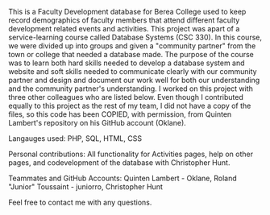 This is a Faculty Development database for Berea College used to keep record demographics of faculty members that 
attend different faculty development related events and activities. This project was apart of a service-learning
course called Database Systems (CSC 330). In this course, we were divided up into groups and given a "community
partner" from the town or college that needed a database made. The purpose of the course was to learn both hard skills
needed to develop a database system and website and soft skills needed to communicate clearly with our community partner
and design and document our work well for both our understanding and the community partner's understanding. I worked
on this project with three other colleagues who are listed below. Even though I contributed equally to this project as
the rest of my team, I did not have a copy of the files, so this code has been COPIED, with permission, from Quinten
Lambert's repository on his GitHub account (Oklane). 

Langauges used: PHP, SQL, HTML, CSS

Personal contributions: All functionality for Activities pages, help on other pages, and codevelopment of the database
    with Christopher Hunt. 

Teammates and GitHub Accounts:
    Quinten Lambert - Oklane, 
    Roland "Junior" Toussaint - juniorro,
    Christopher Hunt

Feel free to contact me with any questions.
